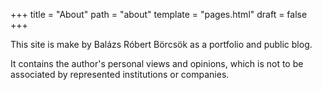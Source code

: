 +++
title = "About"
path = "about"
template = "pages.html"
draft = false
+++

This site is make by Balázs Róbert Börcsök as a portfolio and public blog.

It contains the author's personal views and opinions, which is not to be associated by represented institutions or companies.

